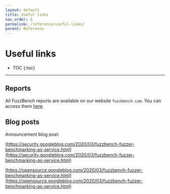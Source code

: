 ```yaml
---
layout: default
title: Useful links
nav_order: 6
permalink: /reference/useful-links/
parent: Reference
---
```


# Useful links

- TOC
{:toc}
---

## Reports

All FuzzBench reports are available on our website `fuzzbench.com`. You can
access them [here](https://www.fuzzbench.com/reports/index.html).

## Blog posts

Announcement blog post:

[https://security.googleblog.com/2020/03/fuzzbench-fuzzer-benchmarking-as-service.html](https://security.googleblog.com/2020/03/fuzzbench-fuzzer-benchmarking-as-service.html)

[https://opensource.googleblog.com/2020/03/fuzzbench-fuzzer-benchmarking-as-service.html](https://opensource.googleblog.com/2020/03/fuzzbench-fuzzer-benchmarking-as-service.html)
